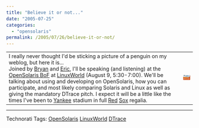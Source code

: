```yaml
---
title: "Believe it or not..."
date: "2005-07-25"
categories:
  - "opensolaris"
permalink: /2005/07/26/believe-it-or-not/
---
```


<table><tbody><tr><td>I really never thought I'd be sticking a picture of a penguin on my weblog, but here it is...<br>Joined by <a href="/bmc">Bryan</a> and <a href="/eschrock">Eric</a>, I'll be speaking (and listening) at the <a href="http://www.linuxworldexpo.com/live/12/events/12SFO05A/conference/tracksessions//QMONYA04O6SS">OpenSolaris BoF</a> at <a href="http://www.linuxworldexpo.com/live/12/events/12SFO05A">LinuxWorld</a> (August 9, 5:30-7:00). We'll be talking about using and developing on OpenSolaris, how you can participate, and most likely comparing Solaris and Linux as well as giving the mandatory DTrace pitch. I expect it will be a little like the times I've been to <a href="http://bostondirtdogs.boston.com/Headline_Archives/2005/04/the_ring_2.html">Yankee</a> stadium in full <a href="http://bostondirtdogs.boston.com/Headline_Archives/arodpurse.jpg">Red</a> <a href="http://bostondirtdogs.boston.com/Headline_Archives/2004/10/sox_win_world_s.html">Sox</a> regalia.</td><td><img src="images/LWSF05_Speakericon.gif" alt=" "></td></tr></tbody></table>

* * *

Technorati Tags: [OpenSolaris](http://technorati.com/tag/OpenSolaris) [LinuxWorld](http://technorati.com/tag/LinuxWorld) [DTrace](http://technorati.com/tag/DTrace)
